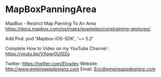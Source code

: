 # MapBoxPanningArea

MapBox - Restrict Map Panning To An Area
https://docs.mapbox.com/ios/maps/examples/constraining-gestures/

Add Pod:  pod 'Mapbox-iOS-SDK', '~> 5.2'

Complete How to Video on my YouTube Channel : https://youtu.be/VXpwr0UI0Zo


Twitter: https://twitter.com/EIosdev
Website: http://www.empireappdesignz.com
Email: Eric@empireappdesignz.com


